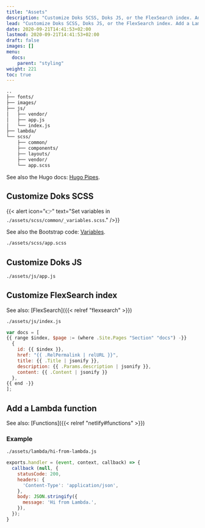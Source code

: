 ```yaml
---
title: "Assets"
description: "Customize Doks SCSS, Doks JS, or the FlexSearch index. Add a Lambda function."
lead: "Customize Doks SCSS, Doks JS, or the FlexSearch index. Add a Lambda function."
date: 2020-09-21T14:41:53+02:00
lastmod: 2020-09-21T14:41:53+02:00
draft: false
images: []
menu:
  docs:
    parent: "styling"
weight: 221
toc: true
---
```


```bash
..
├── fonts/
├── images/
├── js/
│   ├── vendor/
│   ├── app.js
│   └── index.js
├── lambda/
└── scss/
    ├── common/
    ├── components/
    ├── layouts/
    ├── vendor/
    └── app.scss
```

See also the Hugo docs: [Hugo Pipes](https://gohugo.io/hugo-pipes/).

## Customize Doks SCSS

{{< alert icon="👉" text="Set variables in `./assets/scss/common/_variables.scss`." />}}

See also the Bootstrap code: [Variables](https://github.com/twbs/bootstrap/blob/main/scss/_variables.scss).

```bash
./assets/scss/app.scss
```

## Customize Doks JS

```bash
./assets/js/app.js
```

## Customize FlexSearch index

See also: [FlexSearch]({{< relref "flexsearch" >}})

```bash
./assets/js/index.js
```

```js
var docs = [
{{ range $index, $page := (where .Site.Pages "Section" "docs") -}}
  {
    id: {{ $index }},
    href: "{{ .RelPermalink | relURL }}",
    title: {{ .Title | jsonify }},
    description: {{ .Params.description | jsonify }},
    content: {{ .Content | jsonify }}
  },
{{ end -}}
];
```

## Add a Lambda function

See also: [Functions]({{< relref "netlify#functions" >}})

### Example

```bash
./assets/lambda/hi-from-lambda.js
```

```js
exports.handler = (event, context, callback) => {
  callback (null, {
    statusCode: 200,
    headers: {
      'Content-Type': 'application/json',
    },
    body: JSON.stringify({
      message: 'Hi from Lambda.',
    }),
  });
}
```
